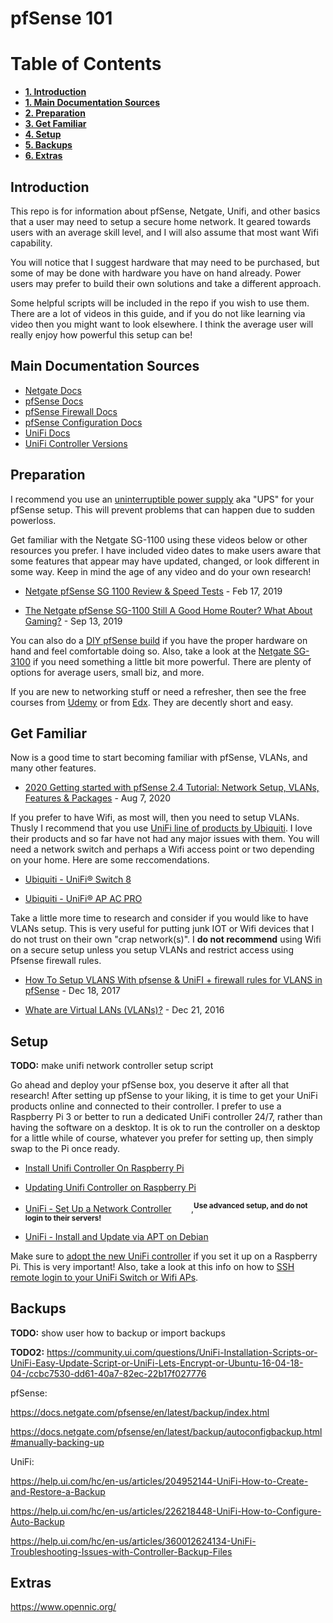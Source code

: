 # pfSense 101

# Table of Contents
* [**1. Introduction**](https://github.com/gH7aerakaGpLTYrwVTa/pfSense-101/blob/master/README.md#introduction)
* [**1. Main Documentation Sources**](https://github.com/gH7aerakaGpLTYrwVTa/pfSense-101/blob/master/README.md#main-documentation-sources)
* [**2. Preparation**](https://github.com/gH7aerakaGpLTYrwVTa/pfSense-101/blob/master/README.md#preparation)
* [**3. Get Familiar**](https://github.com/gH7aerakaGpLTYrwVTa/pfSense-101/blob/master/README.md#get-familiar) 
* [**4. Setup**](https://github.com/gH7aerakaGpLTYrwVTa/pfSense-101/blob/master/README.md#setup)
* [**5. Backups**](https://github.com/gH7aerakaGpLTYrwVTa/pfSense-101/blob/master/README.md#backups)
* [**6. Extras**](https://github.com/gH7aerakaGpLTYrwVTa/pfSense-101/blob/master/README.md#extras)

## Introduction

This repo is for information about pfSense, Netgate, Unifi, and other basics that a user may need to setup a secure home network. It geared towards users with an average skill level, and I will also assume that most want Wifi capability.

You will notice that I suggest hardware that may need to be purchased, but some of may be done with hardware you have on hand already. Power users may prefer to build their own solutions and take a different approach.

Some helpful scripts will be included in the repo if you wish to use them. There are a lot of videos in this guide, and if you do not like learning via video then you might want to look elsewhere. I think the average user will really enjoy how powerful this setup can be!

## Main Documentation Sources

- [Netgate Docs](https://docs.netgate.com/)
- [pfSense Docs](https://docs.netgate.com/pfsense/en/latest/index.html)
- [pfSense Firewall Docs](https://docs.netgate.com/pfsense/en/latest/firewall/index.html)
- [pfSense Configuration Docs](https://docs.netgate.com/pfsense/en/latest/config/)
- [UniFi Docs](https://help.ui.com/hc/en-us/categories/200320654-UniFi-Wireless)
- [UniFi Controller Versions](https://help.ui.com/hc/en-us/articles/360008240754#1)

## Preparation

I recommend you use an [uninterruptible power supply](https://www.apc.com/shop/us/en/products/APC-Back-UPS-BE850M2-850VA-2-USB-charging-ports-120V/P-BE850M2) aka "UPS" for your pfSense setup. This will prevent problems that can happen due to sudden powerloss.

Get familiar with the Netgate SG-1100 using these videos below or other resources you prefer. I have included video dates to make users aware that some features that appear may have updated, changed, or look different in some way. Keep in mind the age of any video and do your own research!

- [Netgate pfSense SG 1100 Review & Speed Tests](https://youtu.be/_bM3XqK5JzE) - Feb 17, 2019 

- [The Netgate pfSense SG-1100 Still A Good Home Router? What About Gaming?](https://youtu.be/6VqeB5eXjq0) - Sep 13, 2019

You can also do a [DIY pfSense build](https://www.youtube.com/watch?v=9kSZ1oM-4ZM) if you have the proper hardware on hand and feel comfortable doing so. Also, take a look at the [Netgate SG-3100](https://www.youtube.com/watch?v=dbSUdDyfW0M) if you need something a little bit more powerful. There are plenty of options for average users, small biz, and more.

If you are new to networking stuff or need a refresher, then see the free courses from [Udemy](https://www.udemy.com/course/introduction-to-networking-for-complete-beginners/) or from [Edx](https://www.edx.org/course/introduction-to-networking). They are decently short and easy.

## Get Familiar

Now is a good time to start becoming familiar with pfSense, VLANs, and many other features. 

- [2020 Getting started with pfSense 2.4 Tutorial: Network Setup, VLANs, Features & Packages](https://www.youtube.com/watch?v=fsdm5uc_LsU) - Aug 7, 2020

If you prefer to have Wifi, as most will, then you need to setup VLANs. Thusly I recommend that you use [UniFi line of products by Ubiquiti](https://www.ui.com/products/#unifi). I love their products and so far have not had any major issues with them. You will need a network switch and perhaps a Wifi access point or two depending on your home. Here are some reccomendations. 

- [Ubiquiti - UniFi® Switch 8](https://www.ui.com/unifi-switching/unifi-switch-8/)

- [Ubiquiti - UniFi® AP AC PRO](https://www.ui.com/unifi/unifi-ap-ac-pro/)

Take a little more time to research and consider if you would like to have VLANs setup. This is very useful for putting junk IOT or Wifi devices that I do not trust on their own "crap network(s)". I **do not recommend** using Wifi on a secure setup unless you setup VLANs and restrict access using Pfsense firewall rules.

- [How To Setup VLANS With pfsense & UniFI + firewall rules for VLANS in pfSense](https://www.youtube.com/watch?v=b2w1Ywt081o) - Dec 18, 2017

- [Whate are Virtual LANs (VLANs)?](https://www.youtube.com/watch?v=dpoUjnfGbeo) - Dec 21, 2016

## Setup

**TODO:** make unifi network controller setup script

Go ahead and deploy your pfSense box, you deserve it after all that research! After setting up pfSense to your liking, it is time to get your UniFi products online and connected to their controller. I prefer to use a Raspberry Pi 3 or better to run a dedicated UniFi controller 24/7, rather than having the software on a desktop. It is ok to run the controller on a desktop for a little while of course, whatever you prefer for setting up, then  simply swap to the Pi once ready.

- [Install Unifi Controller On Raspberry Pi](https://lazyadmin.nl/home-network/installing-unifi-controller-on-a-raspberry-pi-in-5-min/)

- [Updating Unifi Controller on Raspberry Pi](https://lazyadmin.nl/home-network/updating-unifi-controller-on-raspberry-pi/)

- [UniFi - Set Up a Network Controller](https://help.ui.com/hc/en-us/articles/360012282453-UniFi-How-to-Set-Up-a-UniFi-Network-Controller) &nbsp;&nbsp;&nbsp;&nbsp;&nbsp;&nbsp; ,**<sup>Use advanced setup, and do not login to their servers!</sup>**

- [UniFi - Install and Update via APT on Debian](https://help.ui.com/hc/en-us/articles/220066768-UniFi-How-to-Install-and-Update-via-APT-on-Debian-or-Ubuntu)

Make sure to [adopt the new UniFi controller](https://blog.ktz.me/how-to-adopt-a-unifi-ap-with-a-remote-controller/) if you set it up on a Raspberry Pi. This is very important! Also, take a look at this info on how to [SSH remote login to your UniFi Switch or Wifi APs](https://help.ui.com/hc/en-us/articles/218850057-Intro-to-Networking-How-to-Establish-a-Connection-Using-SSH#4).

## Backups

**TODO:** show user how to backup or import backups 

**TODO2:** https://community.ui.com/questions/UniFi-Installation-Scripts-or-UniFi-Easy-Update-Script-or-UniFi-Lets-Encrypt-or-Ubuntu-16-04-18-04-/ccbc7530-dd61-40a7-82ec-22b17f027776

pfSense:

https://docs.netgate.com/pfsense/en/latest/backup/index.html

https://docs.netgate.com/pfsense/en/latest/backup/autoconfigbackup.html#manually-backing-up

UniFi:

https://help.ui.com/hc/en-us/articles/204952144-UniFi-How-to-Create-and-Restore-a-Backup

https://help.ui.com/hc/en-us/articles/226218448-UniFi-How-to-Configure-Auto-Backup

https://help.ui.com/hc/en-us/articles/360012624134-UniFi-Troubleshooting-Issues-with-Controller-Backup-Files

## Extras

https://www.opennic.org/
